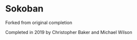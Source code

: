 # Sokoban

Forked from original completion

Completed in 2019 by Christopher Baker and Michael Wilson

